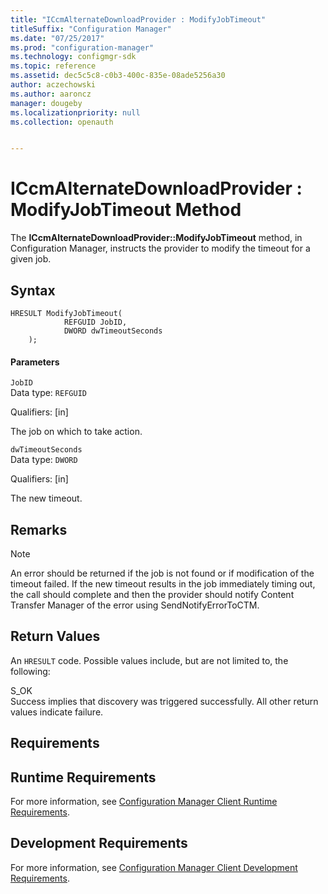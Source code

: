 ```yaml
---
title: "ICcmAlternateDownloadProvider : ModifyJobTimeout"
titleSuffix: "Configuration Manager"
ms.date: "07/25/2017"
ms.prod: "configuration-manager"
ms.technology: configmgr-sdk
ms.topic: reference
ms.assetid: dec5c5c8-c0b3-400c-835e-08ade5256a30
author: aczechowski
ms.author: aaroncz
manager: dougeby
ms.localizationpriority: null
ms.collection: openauth


---
```

# ICcmAlternateDownloadProvider : ModifyJobTimeout Method
The **ICcmAlternateDownloadProvider::ModifyJobTimeout** method, in Configuration Manager, instructs the provider to modify the timeout for a given job.  

## Syntax  

```  
HRESULT ModifyJobTimeout(  
            REFGUID JobID,   
            DWORD dwTimeoutSeconds  
    );  

```  

#### Parameters  
 `JobID`  
 Data type: `REFGUID`  

 Qualifiers: [in]  

 The job on which to take action.  

 `dwTimeoutSeconds`  
 Data type: `DWORD`  

 Qualifiers: [in]  

 The new timeout.  

## Remarks  

> [!NOTE]
>  An error should be returned if the job is not found or if modification of the timeout failed. If the new timeout results in the job immediately timing out, the call should complete and then the provider should notify Content Transfer Manager of the error using SendNotifyErrorToCTM.  

## Return Values  
 An `HRESULT` code. Possible values include, but are not limited to, the following:  

 S_OK  
 Success implies that discovery was triggered successfully. All other return values indicate failure.  

## Requirements  

## Runtime Requirements  
 For more information, see [Configuration Manager Client Runtime Requirements](../../../../../develop/core/reqs/client-runtime-requirements.md).  

## Development Requirements  
 For more information, see [Configuration Manager Client Development Requirements](../../../../../develop/core/reqs/client-development-requirements.md).
